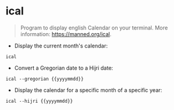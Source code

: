 # ical

> Program to display english Calendar on your terminal.
> More information: <https://manned.org/ical>.

- Display the current month's calendar:

`ical`

- Convert a Gregorian date to a Hijri date:

`ical --gregorian {{yyyymmdd}}`

- Display the calendar for a specific month of a specific year:

`ical --hijri {{yyyymmdd}}`
